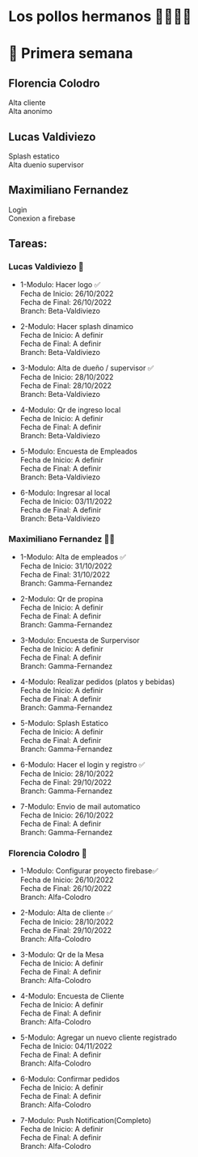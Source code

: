 # Los pollos hermanos 🐔🐔🍗🍗

# 📌 Primera semana  
## Florencia Colodro  
Alta cliente  
Alta anonimo  

## Lucas Valdiviezo  
Splash estatico  
Alta duenio supervisor  

## Maximiliano Fernandez    
Login  
Conexion a firebase  

## Tareas:
### Lucas Valdiviezo 🧑
+ 1-Modulo: Hacer logo ✅    
Fecha de Inicio: 26/10/2022  
Fecha de Final: 26/10/2022  
Branch: Beta-Valdiviezo  

+ 2-Modulo: Hacer splash dinamico  
Fecha de Inicio: A definir  
Fecha de Final: A definir  
Branch: Beta-Valdiviezo 

+ 3-Modulo: Alta de dueño / supervisor  ✅  
Fecha de Inicio: 28/10/2022    
Fecha de Final: 28/10/2022   
Branch: Beta-Valdiviezo

+ 4-Modulo: Qr de ingreso local  
Fecha de Inicio: A definir  
Fecha de Final: A definir  
Branch: Beta-Valdiviezo 

+ 5-Modulo: Encuesta de Empleados  
Fecha de Inicio: A definir  
Fecha de Final: A definir  
Branch: Beta-Valdiviezo 

+ 6-Modulo: Ingresar al local    
Fecha de Inicio: 03/11/2022  
Fecha de Final: A definir  
Branch: Beta-Valdiviezo 

### Maximiliano Fernandez 👨‍🦱

+ 1-Modulo: Alta de empleados ✅    
Fecha de Inicio: 31/10/2022  
Fecha de Final: 31/10/2022  
Branch: Gamma-Fernandez  
 
+ 2-Modulo: Qr de propina  
Fecha de Inicio: A definir  
Fecha de Final: A definir  
Branch: Gamma-Fernandez  

+ 3-Modulo: Encuesta de Surpervisor    
Fecha de Inicio: A definir  
Fecha de Final: A definir  
Branch: Gamma-Fernandez 

+ 4-Modulo: Realizar pedidos (platos y bebidas)  
Fecha de Inicio: A definir  
Fecha de Final: A definir  
Branch: Gamma-Fernandez  

+ 5-Modulo: Splash Estatico   
Fecha de Inicio: A definir  
Fecha de Final: A definir  
Branch: Gamma-Fernandez 

+ 6-Modulo: Hacer el login y registro ✅  
Fecha de Inicio: 28/10/2022  
Fecha de Final: 29/10/2022  
Branch: Gamma-Fernandez 

+ 7-Modulo: Envio de mail automatico      
Fecha de Inicio: 26/10/2022  
Fecha de Final: A definir  
Branch: Gamma-Fernandez 
 

### Florencia Colodro 👩

+ 1-Modulo: Configurar proyecto firebase✅     
Fecha de Inicio: 26/10/2022  
Fecha de Final: 26/10/2022  
Branch: Alfa-Colodro  


+ 2-Modulo: Alta de cliente ✅    
Fecha de Inicio: 28/10/2022  
Fecha de Final: 29/10/2022  
Branch: Alfa-Colodro  

+ 3-Modulo: Qr de la Mesa  
Fecha de Inicio: A definir  
Fecha de Final: A definir  
Branch: Alfa-Colodro  

+ 4-Modulo: Encuesta de Cliente  
Fecha de Inicio: A definir  
Fecha de Final: A definir  
Branch: Alfa-Colodro   

+ 5-Modulo: Agregar un nuevo cliente registrado   
Fecha de Inicio: 04/11/2022  
Fecha de Final: A definir  
Branch: Alfa-Colodro

+ 6-Modulo: Confirmar pedidos  
Fecha de Inicio: A definir  
Fecha de Final: A definir  
Branch: Alfa-Colodro

+ 7-Modulo: Push Notification(Completo)  
Fecha de Inicio: A definir  
Fecha de Final: A definir  
Branch: Alfa-Colodro  


